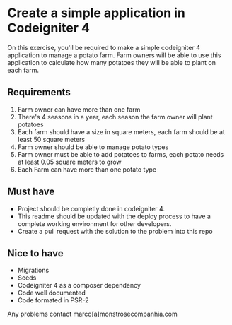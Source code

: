 # Create a simple application in Codeigniter 4

On this exercise, you'll be required to make a simple codeigniter 4 application to manage a potato farm. Farm owners will be able to use this application to calculate how many potatoes they will be able to plant on each farm.

## Requirements

1. Farm owner can have more than one farm
1. There's 4 seasons in a year, each season the farm owner will plant potatoes
1. Each farm should have a size in square meters, each farm should be at least 50 square meters
1. Farm owner should be able to manage potato types
1. Farm owner must be able to add potatoes to farms, each potato needs at least 0.05 square meters to grow
1. Each Farm can have more than one potato type

## Must have

- Project should be completly done in codeigniter 4.
- This readme should be updated with the deploy process to have a complete working environment for other developers.
- Create a pull request with the solution to the problem into this repo

## Nice to have

- Migrations
- Seeds
- Codeigniter 4 as a composer dependency
- Code well documented
- Code formated in PSR-2

Any problems contact marco[a]monstrosecompanhia.com